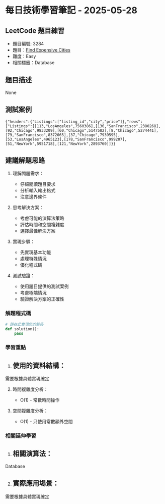 # 每日技術學習筆記 - 2025-05-28

## LeetCode 題目練習
- 題目編號: 3284
- 題目：[Find Expensive Cities](https://leetcode.com/problems/find-expensive-cities)
- 難度：Easy
- 相關標籤：Database

## 題目描述
None

## 測試案例
```
{"headers":{"Listings":["listing_id","city","price"]},"rows":{"Listings":[[113,"LosAngeles",7560386],[136,"SanFrancisco",2380268],[92,"Chicago",9833209],[60,"Chicago",5147582],[8,"Chicago",5274441],[79,"SanFrancisco",8372065],[37,"Chicago",7939595],[53,"LosAngeles",4965123],[178,"SanFrancisco",999207],[51,"NewYork",5951718],[121,"NewYork",2893760]]}}
```

## 建議解題思路
1. 理解問題需求：
   - 仔細閱讀題目要求
   - 分析輸入輸出格式
   - 注意邊界條件

2. 思考解決方案：
   - 考慮可能的演算法策略
   - 評估時間和空間複雜度
   - 選擇最佳解決方案

3. 實現步驟：
   - 先實現基本功能
   - 處理特殊情況
   - 優化程式碼

4. 測試驗證：
   - 使用題目提供的測試案例
   - 考慮極端情況
   - 驗證解決方案的正確性


### 解題程式碼
```python
# 請在此實現您的解答
def solution():
    pass
```

### 學習重點
1. 使用的資料結構：
   - 
需要根據具體實現確定

2. 時間複雜度分析：
   - O(1) - 常數時間操作

3. 空間複雜度分析：
   - O(1) - 只使用常數額外空間

### 相關延伸學習
1. 相關演算法：
   - 
Database

2. 實際應用場景：
   - 
需要根據具體實現確定
